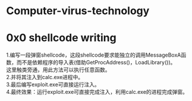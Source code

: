 # Computer-virus-technology
# 0x0 shellcode writing
1.编写一段弹窗shellcode，这段shellcode要求能独立的调用MessageBoxA函数，而不是依赖程序的导入表(借助GetProcAddress()，LoadLibrary())。  
  这里触类旁通，用此方法可以执行任意函数。  
2.并将其注入到calc.exe进程中。  
3.最后编写exploit.exe可直接运行注入。  
4.最终效果：运行exploit.exe可直接完成注入，利用calc.exe的进程完成弹窗。  
